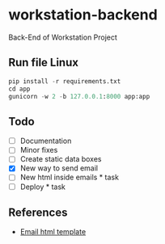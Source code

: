 # workstation-backend

Back-End of Workstation Project

## Run file Linux

```python
pip install -r requirements.txt
cd app
gunicorn -w 2 -b 127.0.0.1:8000 app:app
```

## Todo

- [ ] Documentation
- [ ] Minor fixes
- [ ] Create static data boxes
- [X] New way to send email
- [ ] New html inside emails * task
- [ ] Deploy * task

## References

* [Email html template](https://beefree.io/templates/)
